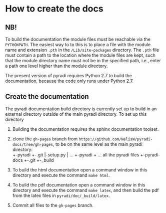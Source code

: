 # How to create the docs

## NB!

To build the documentation the module files must be reachable via the `PYTHONPATH`.
The easiest way to to this is to place a file with the module name and extension `.pth`
in the `/Lib/site-packages` directory.  The `.pth` file must contain a path to the location 
where the module files are kept, such that the module directory name must not be 
in the specified path, i.e., enter a path one level higher than the module directory.


The present version of pyradi requires Python 2.7 to build the documentation, because
the code only runs under Python 2.7.

## Create the documentation

The pyradi documentation build directory is currently set up to build in an external directory
outside of the main pyradi directory. To set up this directory

1. Building the documentation requires the sphinx documentation toolset.

1. clone the `gh-pages` branch from `https://github.com/NelisW/pyradi-docs/tree/gh-pages`, 
to be on the same level as the main pyradi directory:  
		+-pyradi
		  +-.git
		  |-setup.py
		  | ...
		  +-pyradi
		    + ... all the pyradi files
		+-pyradi-docs
		  +-.git
		  +-_build

1.  To build the html documentation open a command window in this directory
and execute the command `make html`.

1. To build the pdf documentation open a command window in this directory
and execute the command `make latex`, and then build the pdf from the latex
files in `pyradi/doc/_build/latex`.

1. Commit all files to the `gh-pages` branch.

